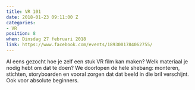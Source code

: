 ```yaml
---
title: VR 101
date: 2018-01-23 09:11:00 Z
categories:
- VR
position: 8
when: Dinsdag 27 februari 2018
link: https://www.facebook.com/events/1893001784062755/
---
```


Al eens gezocht hoe je zelf een stuk VR film kan maken? Welk materiaal je nodig hebt om dat te doen?
We doorlopen de hele shebang: monteren, stichten, storyboarden en vooral zorgen dat dat beeld in die bril verschijnt. Ook voor absolute beginners.
